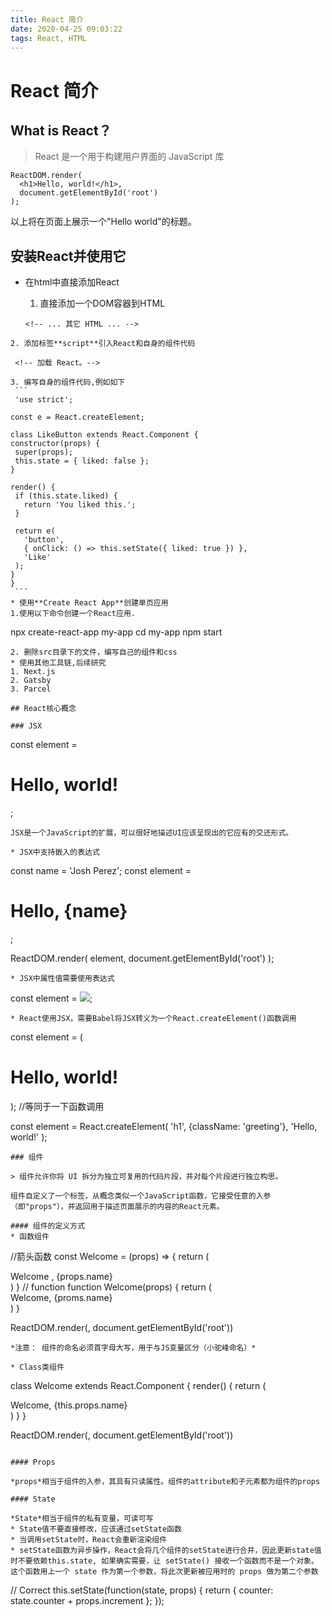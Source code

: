 ```yaml
---
title: React 简介
date: 2020-04-25 09:03:22
tags: React, HTML
---
```


# React 简介

## What is React？
> React 是一个用于构建用户界面的 JavaScript 库

```
ReactDOM.render(
  <h1>Hello, world!</h1>,
  document.getElementById('root')
);
```
以上将在页面上展示一个"Hello world"的标题。


## 安装React并使用它

* 在html中直接添加React

  1. 直接添加一个DOM容器到HTML
   ```
   <!-- ... 其它 HTML ... -->

<div id="like_button_container"></div>

<!-- ... 其它 HTML ... -->
   ```
  2. 添加标签**script**引入React和自身的组件代码
   ```
     <!-- 加载 React。-->
  <!-- 注意: 部署时，将 "development.js" 替换为 "production.min.js"。-->
  <script src="https://unpkg.com/react@16/umd/react.development.js" crossorigin></script>
  <script src="https://unpkg.com/react-dom@16/umd/react-dom.development.js" crossorigin></script>

  <!-- 加载我们的 React 组件。-->
  <script src="like_button.js"></script>
   ```
  3. 编写自身的组件代码,例如如下
    ```
    'use strict';

const e = React.createElement;

class LikeButton extends React.Component {
  constructor(props) {
    super(props);
    this.state = { liked: false };
  }

  render() {
    if (this.state.liked) {
      return 'You liked this.';
    }

    return e(
      'button',
      { onClick: () => this.setState({ liked: true }) },
      'Like'
    );
  }
}
    ```
* 使用**Create React App**创建单页应用
  1.使用以下命令创建一个React应用.
  ```
  npx create-react-app my-app
  cd my-app
  npm start

  ```
  2. 删除src目录下的文件，编写自己的组件和css
* 使用其他工具链,后续研究
  1. Next.js
  2. Gatsby
  3. Parcel

## React核心概念

### JSX
```
 const element = <h1>Hello, world!</h1>;
```
JSX是一个JavaScript的扩展，可以很好地描述UI应该呈现出的它应有的交还形式。

* JSX中支持嵌入的表达式
```
const name = 'Josh Perez';
const element = <h1>Hello, {name}</h1>;

ReactDOM.render(
  element,
  document.getElementById('root')
);
```
* JSX中属性值需要使用表达式
```
const element = <img src={user.avatarUrl}></img>;
```
* React使用JSX，需要Babel将JSX转义为一个React.createElement()函数调用
```
const element = (
  <h1 className="greeting">
    Hello, world!
  </h1>
);
//等同于一下函数调用

const element = React.createElement(
  'h1',
  {className: 'greeting'},
  'Hello, world!'
);
```
### 组件

> 组件允许你将 UI 拆分为独立可复用的代码片段，并对每个片段进行独立构思。

组件自定义了一个标签，从概念类似一个JavaScript函数，它接受任意的入参（即"props"），并返回用于描述页面展示的内容的React元素。

#### 组件的定义方式
* 函数组件
```
//箭头函数
const  Welcome = (props) => {
    return (
        <div>
            Welcome , {props.name}
        </div>
    )
}
// function
function Welcome(props) {
    return (
        <div> Welcome, {proms.name} </div>
    )
}

ReactDOM.render(<Welcome name="Sara" />, document.getElementById('root'))

```
*注意： 组件的命名必须首字母大写，用于与JS变量区分（小驼峰命名）*

* Class类组件
```
class Welcome extends React.Component {
    render() {
        return (
            <div>Welcome, {this.props.name}</div>
        )
    }
}

ReactDOM.render(<Welcome name="Sara"/>, document.getElementById('root'))
```

#### Props

*props*相当于组件的入参，其具有只读属性。组件的attribute和子元素都为组件的props

#### State

*State*相当于组件的私有变量，可读可写
* State值不要直接修改，应该通过setState函数
* 当调用setState时，React会重新渲染组件
* setState函数为异步操作，React会将几个组件的setState进行合并，因此更新state值时不要依赖this.state, 如果确实需要，让 setState() 接收一个函数而不是一个对象。这个函数用上一个 state 作为第一个参数，将此次更新被应用时的 props 做为第二个参数
```
// Correct
this.setState(function(state, props) {
  return {
    counter: state.counter + props.increment
  };
});

```


